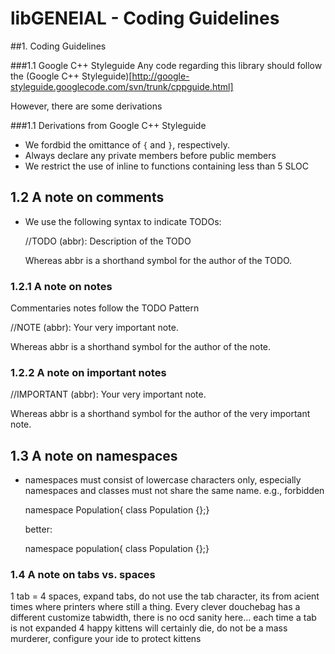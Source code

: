 <!---
This file uses markdown syntax, adhere when fiddling!
http://en.wikipedia.org/wiki/Markdown
-->

libGENEIAL - Coding Guidelines
==============================


##1. Coding Guidelines

###1.1 Google C++ Styleguide
Any code regarding this library should follow the (Google C++ Styleguide)[http://google-styleguide.googlecode.com/svn/trunk/cppguide.html]

However, there are some derivations

###1.1 Derivations from Google C++ Styleguide

 * We fordbid the omittance of `{` and `}`, respectively. 
 * Always declare any private members before public members
 * We restrict the use of inline to functions containing less than 5 SLOC


## 1.2 A note on comments
 * We use the following syntax to indicate TODOs: 

    //TODO (abbr): Description of the TODO

   Whereas abbr is a shorthand symbol for the author of the TODO.

### 1.2.1 A note on notes
 Commentaries notes follow the TODO Pattern
    
   //NOTE (abbr): Your very important note.

   Whereas abbr is a shorthand symbol for the author of the note.
   
### 1.2.2 A note on important notes

   //IMPORTANT (abbr): Your very important note.

   Whereas abbr is a shorthand symbol for the author of the very important note.

## 1.3 A note on namespaces

 * namespaces must consist of lowercase characters only, especially namespaces and classes must not share the same name.
   e.g., forbidden

    namespace Population{ class Population {};}

    better:

    namespace population{ class Population {};}

### 1.4 A note on tabs vs. spaces
1 tab = 4 spaces, expand tabs, do not use the tab character, its from acient times where printers where still a thing. Every clever douchebag has a different customize tabwidth, there is no ocd sanity here...
each time a tab is not expanded 4 happy kittens will certainly die, do not be a mass murderer, configure your ide to protect kittens
